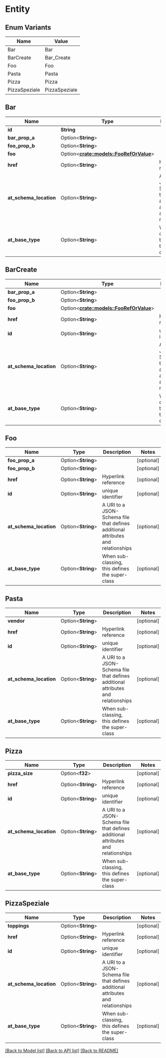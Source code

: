 # Entity

## Enum Variants

| Name | Value |
|---- | -----|
| Bar | Bar |
| BarCreate | Bar_Create |
| Foo | Foo |
| Pasta | Pasta |
| Pizza | Pizza |
| PizzaSpeziale | PizzaSpeziale |

## Bar

Name | Type | Description | Notes
------------ | ------------- | ------------- | -------------
**id** | **String** |  | 
**bar_prop_a** | Option<**String**> |  | [optional]
**foo_prop_b** | Option<**String**> |  | [optional]
**foo** | Option<[**crate::models::FooRefOrValue**](FooRefOrValue.md)> |  | [optional]
**href** | Option<**String**> | Hyperlink reference | [optional]
**at_schema_location** | Option<**String**> | A URI to a JSON-Schema file that defines additional attributes and relationships | [optional]
**at_base_type** | Option<**String**> | When sub-classing, this defines the super-class | [optional]

## BarCreate

Name | Type | Description | Notes
------------ | ------------- | ------------- | -------------
**bar_prop_a** | Option<**String**> |  | [optional]
**foo_prop_b** | Option<**String**> |  | [optional]
**foo** | Option<[**crate::models::FooRefOrValue**](FooRefOrValue.md)> |  | [optional]
**href** | Option<**String**> | Hyperlink reference | [optional]
**id** | Option<**String**> | unique identifier | [optional]
**at_schema_location** | Option<**String**> | A URI to a JSON-Schema file that defines additional attributes and relationships | [optional]
**at_base_type** | Option<**String**> | When sub-classing, this defines the super-class | [optional]

## Foo

Name | Type | Description | Notes
------------ | ------------- | ------------- | -------------
**foo_prop_a** | Option<**String**> |  | [optional]
**foo_prop_b** | Option<**String**> |  | [optional]
**href** | Option<**String**> | Hyperlink reference | [optional]
**id** | Option<**String**> | unique identifier | [optional]
**at_schema_location** | Option<**String**> | A URI to a JSON-Schema file that defines additional attributes and relationships | [optional]
**at_base_type** | Option<**String**> | When sub-classing, this defines the super-class | [optional]

## Pasta

Name | Type | Description | Notes
------------ | ------------- | ------------- | -------------
**vendor** | Option<**String**> |  | [optional]
**href** | Option<**String**> | Hyperlink reference | [optional]
**id** | Option<**String**> | unique identifier | [optional]
**at_schema_location** | Option<**String**> | A URI to a JSON-Schema file that defines additional attributes and relationships | [optional]
**at_base_type** | Option<**String**> | When sub-classing, this defines the super-class | [optional]

## Pizza

Name | Type | Description | Notes
------------ | ------------- | ------------- | -------------
**pizza_size** | Option<**f32**> |  | [optional]
**href** | Option<**String**> | Hyperlink reference | [optional]
**id** | Option<**String**> | unique identifier | [optional]
**at_schema_location** | Option<**String**> | A URI to a JSON-Schema file that defines additional attributes and relationships | [optional]
**at_base_type** | Option<**String**> | When sub-classing, this defines the super-class | [optional]

## PizzaSpeziale

Name | Type | Description | Notes
------------ | ------------- | ------------- | -------------
**toppings** | Option<**String**> |  | [optional]
**href** | Option<**String**> | Hyperlink reference | [optional]
**id** | Option<**String**> | unique identifier | [optional]
**at_schema_location** | Option<**String**> | A URI to a JSON-Schema file that defines additional attributes and relationships | [optional]
**at_base_type** | Option<**String**> | When sub-classing, this defines the super-class | [optional]

[[Back to Model list]](../README.md#documentation-for-models) [[Back to API list]](../README.md#documentation-for-api-endpoints) [[Back to README]](../README.md)


